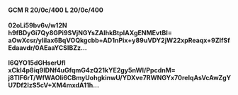 #### GCM R 20/0c/400 L 20/0c/400
**02oLi59bv6v/w12N**<br/>**h9fBDyGi7Qy8GPi9SVjNGYsZAIhkBtpIAXgENMEvtBI=**<br/>**aOwXcsr/yliIax6BqVOQkgcbb+AD1nPix+y89uVDY2jW22xpReaqx+9ZlfSfEdaavdr/0AEaaYCSIBZz...**<br/><br/>
**l6QYO15dGHserUfl**<br/>**xCkI4p8iq9IDNf4uGfqmG4zQ21kYE2gy5nWl/PpcdnM=**<br/>**j8TlF6rT/WfWAOIi6CBmyUohgkinwU/YDXve7RWNGYx70reIqAsVcAwZgYU7Df2lzS5cV+XM4mxdA11h...**